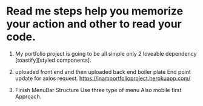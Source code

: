 # Read me steps help you memorize your action and other to read your code.

1. My portfolio project is going to be all simple only 2 loveable dependency [toastify][styled components].

2. uploaded front end and then uploaded back end boiler plate End point update for axios request.
   https://inamportfolioproject.herokuapp.com/

3. Finish MenuBar Structure Use three type of menu Also mobile first Approach.
